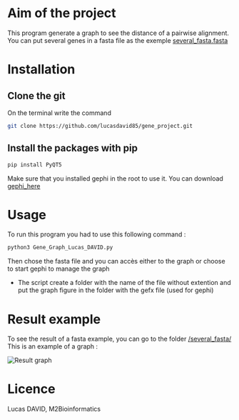 # Aim of the project

This program generate a graph to see the distance of a pairwise alignment. 
You can put several genes in a fasta file as the exemple [several_fasta.fasta](https://github.com/lucasdavid85/gene_project/blob/master/several_fasta.fasta)


# Installation

## Clone the git

On the terminal write the command
```bash
git clone https://github.com/lucasdavid85/gene_project.git
```
## Install the packages with pip
```bash
pip install PyQT5
```
Make sure that you installed gephi in the root to use it. 
You can download [gephi_here](https://gephi.org/users/download/)


# Usage
To run this program you had to use this following command :
```bash
python3 Gene_Graph_Lucas_DAVID.py
```

Then chose the fasta file and you can accès either to the graph or choose to start gephi to manage the graph
* The script create a folder with the name of the file without extention and put the graph figure in the folder with the gefx file (used for gephi)

# Result example 
To see the result of a fasta example, you can go to the folder [/several_fasta/](https://github.com/lucasdavid85/gene_project/blob/master/several_fasta/)
This is an example of a graph : 

![Result graph](https://github.com/lucasdavid85/gene_project/blob/master/several_fasta/Fig_fastas.png)

# Licence
Lucas DAVID, M2Bioinformatics

